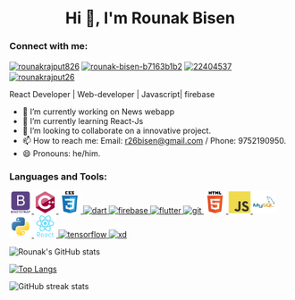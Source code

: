 

<h1 align="center">Hi 👋, I'm Rounak Bisen</h1>
<h3 align="left">Connect with me:</h3>
<p align="left">
<a href="https://rounakbisen.web.app" target="blank"><img align="center" src="https://www.pinclipart.com/picdir/big/257-2576819_go-to-bed-clipart.png" alt="rounakrajput826" height="30" width="40" /></a>
<a href="https://linkedin.com/in/rounak-bisen-b7163b1b2" target="blank"><img align="center" src="https://raw.githubusercontent.com/rahuldkjain/github-profile-readme-generator/master/src/images/icons/Social/linked-in-alt.svg" alt="rounak-bisen-b7163b1b2" height="30" width="40" /></a>
<a href="https://stackoverflow.com/users/16614341/rounak-bisen" target="blank"><img align="center" src="https://raw.githubusercontent.com/rahuldkjain/github-profile-readme-generator/master/src/images/icons/Social/stack-overflow.svg" alt="22404537" height="30" width="40" /></a>
<a href="https://instagram.com/rounakrajput26" target="blank"><img align="center" src="https://raw.githubusercontent.com/rahuldkjain/github-profile-readme-generator/master/src/images/icons/Social/instagram.svg" alt="rounakrajput26" height="30" width="40" /></a>
</p>

<!--
**Rounak826/Rounak826** is a ✨ _special_ ✨ repository because its `README.md` (this file) appears on your GitHub profile.

Here are some ideas to get you started:
-->

React Developer | Web-developer | Javascript| firebase
- 🔭 I’m currently working on News webapp
- 🌱 I’m currently learning React-Js
- 👯 I’m looking to collaborate on a innovative project.
- 📫 How to reach me: Email: r26bisen@gmail.com / Phone: 9752190950.
- 😄 Pronouns: he/him.
<h3 align="left">Languages and Tools:</h3>
<p align="left"> <a href="https://getbootstrap.com" target="_blank" rel="noreferrer"> <img src="https://raw.githubusercontent.com/devicons/devicon/master/icons/bootstrap/bootstrap-plain-wordmark.svg" alt="bootstrap" width="40" height="40"/> </a> <a href="https://www.w3schools.com/cpp/" target="_blank" rel="noreferrer"> <img src="https://raw.githubusercontent.com/devicons/devicon/master/icons/cplusplus/cplusplus-original.svg" alt="cplusplus" width="40" height="40"/> </a> <a href="https://www.w3schools.com/css/" target="_blank" rel="noreferrer"> <img src="https://raw.githubusercontent.com/devicons/devicon/master/icons/css3/css3-original-wordmark.svg" alt="css3" width="40" height="40"/> </a> <a href="https://dart.dev" target="_blank" rel="noreferrer"> <img src="https://www.vectorlogo.zone/logos/dartlang/dartlang-icon.svg" alt="dart" width="40" height="40"/> </a> <a href="https://firebase.google.com/" target="_blank" rel="noreferrer"> <img src="https://www.vectorlogo.zone/logos/firebase/firebase-icon.svg" alt="firebase" width="40" height="40"/> </a> <a href="https://flutter.dev" target="_blank" rel="noreferrer"> <img src="https://www.vectorlogo.zone/logos/flutterio/flutterio-icon.svg" alt="flutter" width="40" height="40"/> </a> <a href="https://git-scm.com/" target="_blank" rel="noreferrer"> <img src="https://www.vectorlogo.zone/logos/git-scm/git-scm-icon.svg" alt="git" width="40" height="40"/> </a> <a href="https://www.w3.org/html/" target="_blank" rel="noreferrer"> <img src="https://raw.githubusercontent.com/devicons/devicon/master/icons/html5/html5-original-wordmark.svg" alt="html5" width="40" height="40"/> </a> <a href="https://developer.mozilla.org/en-US/docs/Web/JavaScript" target="_blank" rel="noreferrer"> <img src="https://raw.githubusercontent.com/devicons/devicon/master/icons/javascript/javascript-original.svg" alt="javascript" width="40" height="40"/> </a> <a href="https://www.mysql.com/" target="_blank" rel="noreferrer"> <img src="https://raw.githubusercontent.com/devicons/devicon/master/icons/mysql/mysql-original-wordmark.svg" alt="mysql" width="40" height="40"/> </a> <a href="https://www.python.org" target="_blank" rel="noreferrer"> <img src="https://raw.githubusercontent.com/devicons/devicon/master/icons/python/python-original.svg" alt="python" width="40" height="40"/> </a> <a href="https://reactjs.org/" target="_blank" rel="noreferrer"> <img src="https://raw.githubusercontent.com/devicons/devicon/master/icons/react/react-original-wordmark.svg" alt="react" width="40" height="40"/> </a> <a href="https://www.tensorflow.org" target="_blank" rel="noreferrer"> <img src="https://www.vectorlogo.zone/logos/tensorflow/tensorflow-icon.svg" alt="tensorflow" width="40" height="40"/> </a> <a href="https://www.adobe.com/products/xd.html" target="_blank" rel="noreferrer"> <img src="https://cdn.worldvectorlogo.com/logos/adobe-xd.svg" alt="xd" width="40" height="40"/> </a> </p>

![Rounak's GitHub stats](https://github-readme-stats.vercel.app/api?username=Rounak826&show_icons=true&theme=tokyonight)


[![Top Langs](https://github-readme-stats.vercel.app/api/top-langs/?username=Rounak826&langs=8&theme=tokyonight)](https://github.com/Rounak826/github-readme-stats)


![GitHub streak stats](https://github-readme-streak-stats.herokuapp.com/?user=Rounak826&theme=tokyonight)  
